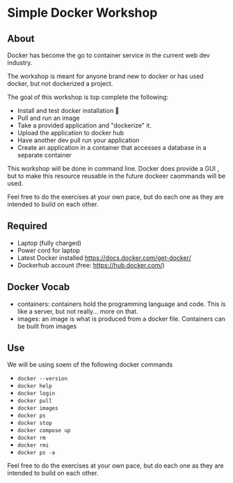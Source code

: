 # Simple Docker Workshop

## About

Docker has become the go to container service in the current web dev industry.

The workshop is meant for anyone brand new to docker or has used docker, but not dockerized a project.

The goal of this workshop is top complete the following:

- Install and test docker installation 🐳
- Pull and run an image
- Take a provided application and "dockerize" it.
- Upload the application to docker hub
- Have another dev pull run your application
- Create an application in a container that accesses a database in a separate container

This workshop will be done in command line. Docker does provide a GUI , but to make this resource reusable in the future dockeer caommands will be used.

Feel free to do the exercises at your own pace, but do each one as they are intended to build on each other.

## Required

- Laptop (fully charged)
- Power cord for laptop
- Latest Docker installed https://docs.docker.com/get-docker/
- Dockerhub account (free: https://hub.docker.com/)

## Docker Vocab

- containers: containers hold the programming language and code. This is like a server, but not really... more on that.
- images: an image is what is produced from a docker file. Containers can be built from images

## Use

We will be using soem of the following docker commands

- `docker --version`
- `docker help` 
- `docker login` 
- `docker pull`
- `docker images`
- `docker ps`
- `docker stop` 
- `docker compose up`
- `docker rm` 
- `docker rmi` 
- `docker ps -a`

Feel free to do the exercises at your own pace, but do each one as they are intended to build on each other.